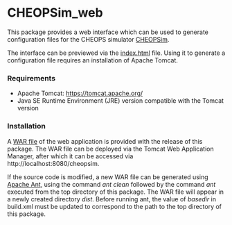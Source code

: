 # CHEOPSim_web

This package provides a web interface which can be used to generate configuration files for the CHEOPS simulator [CHEOPSim](https://github.com/davefutyan/CHEOPSim).

The interface can be previewed via the [index.html](https://htmlpreview.github.io/?https://github.com/davefutyan/CHEOPSim_web/blob/main/index.html) file. Using it to generate a configuration file requires an installation of Apache Tomcat.

<h3>Requirements</h3>

 * Apache Tomcat: https://tomcat.apache.org/
 * Java SE Runtime Environment (JRE) version compatible with the Tomcat version

<h3>Installation</h3>

A [WAR file](https://github.com/davefutyan/CHEOPSim_web/releases/download/V1.0/cheopsim.war) of the web application is provided with the release of this package. The WAR file can be deployed via the Tomcat Web Application Manager, after which it can be accessed via http://localhost:8080/cheopsim.

If the source code is modified, a new WAR file can be generated using [Apache Ant](https://ant.apache.org/), using the command <i>ant clean</i> followed by the command <i>ant</i> executed from the top directory of this package. The WAR file will appear in a newly created directory <i>dist</i>. Before running ant, the value of <i>basedir</i> in build.xml must be updated to correspond to the path to the top directory of this package.
